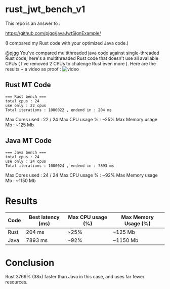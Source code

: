# rust_jwt_bench_v1

This repo is an answer to : 

https://github.com/pjgg/javaJwtSignExample/

(I compared my Rust code with your optimized Java code.)




@pjgg You've compared multithreaded java code against single-threaded Rust code, here's a multithreaded Rust code that doesn't use all available CPUs ( I've removed 2 CPUs to chalenge Rust even more ).
Here are the results + a video as proof :
![video]([link](https://github.com/rxdiscovery/rust_jwt_bench_v1/blob/main/Screencast%202024-05-15%2005%3A22%3A01.mp4)) 





## Rust MT Code

```
=== Rust bench ===
total cpus : 24
use only : 22 cpus
Total iterations : 1000022 , endend in : 204 ms
```

Max Cores used : 22 / 24
Max CPU usage % : ~25%
Max Memory usage Mb : ~125 Mb 


## Java MT Code

```
=== Java bench ===
total cpus : 24
use only : 24 cpus
Total iterations : 1000024 , endend in : 7893 ms
```

Max Cores used : 24 / 24
Max CPU usage % : ~92%
Max Memory usage Mb : ~1150 Mb 


# Results



| Code    | Best latency (ms) | Max CPU usage (%) | Max Memory Usage (%) |
| -------- | ------- | ------- | ------- |
| Rust  | 204 ms   | ~25% | ~125 Mb |
| Java | 7893 ms    | ~92% | ~1150 Mb |


# Conclusion


Rust 3769% (38x) faster than Java in this case, and uses far fewer resources.
